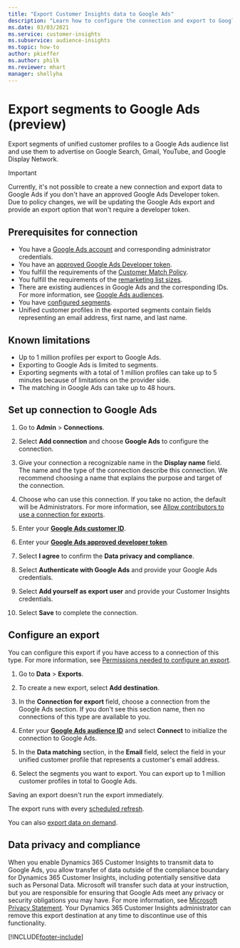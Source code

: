 ```yaml
---
title: "Export Customer Insights data to Google Ads"
description: "Learn how to configure the connection and export to Google Ads."
ms.date: 03/03/2021
ms.service: customer-insights
ms.subservice: audience-insights
ms.topic: how-to
author: pkieffer
ms.author: philk
ms.reviewer: mhart
manager: shellyha
---
```


# Export segments to Google Ads (preview)

Export segments of unified customer profiles to a Google Ads audience list and use them to advertise on Google Search, Gmail, YouTube, and Google Display Network. 

> [!IMPORTANT]
> Currently, it's not possible to create a new connection and export data to Google Ads if you don't have an approved Google Ads Developer token. Due to policy changes, we will be updating the Google Ads export and provide an export option that won't require a developer token. 

## Prerequisites for connection

-	You have a [Google Ads account](https://ads.google.com/) and corresponding administrator credentials.
-	You have an [approved Google Ads Developer token](https://developers.google.com/google-ads/api/docs/first-call/dev-token). 
-	You fulfill the requirements of the [Customer Match Policy](https://support.google.com/adspolicy/answer/6299717).
-	You fulfill the requirements of the [remarketing list sizes](https://support.google.com/google-ads/answer/7558048).
-	There are existing audiences in Google Ads and the corresponding IDs. For more information, see [Google Ads audiences](https://support.google.com/google-ads/answer/7558048?hl=en#:~:text=Audience%20lists%20is%20a%20section,Display%20Network%20through%20remarketing%20campaigns.).
-	You have [configured segments](segments.md).
-	Unified customer profiles in the exported segments contain fields representing an email address, first name, and last name.

## Known limitations

- Up to 1 million profiles per export to Google Ads.
- Exporting to Google Ads is limited to segments.
- Exporting segments with a total of 1 million profiles can take up to 5 minutes because of limitations on the provider side. 
- The matching in Google Ads can take up to 48 hours.

## Set up connection to Google Ads

1. Go to **Admin** > **Connections**.

1. Select **Add connection** and choose **Google Ads** to configure the connection.

1. Give your connection a recognizable name in the **Display name** field. The name and the type of the connection describe this connection. We recommend choosing a name that explains the purpose and target of the connection.

1. Choose who can use this connection. If you take no action, the default will be Administrators. For more information, see [Allow contributors to use a connection for exports](connections.md#allow-contributors-to-use-a-connection-for-exports).

1. Enter your **[Google Ads customer ID](https://support.google.com/google-ads/answer/1704344)**.

1. Enter your **[Google Ads approved developer token](https://developers.google.com/google-ads/api/docs/first-call/dev-token)**.

1. Select **I agree** to confirm the **Data privacy and compliance**.

1. Select **Authenticate with Google Ads** and provide your Google Ads credentials.

1. Select **Add yourself as export user** and provide your Customer Insights credentials.

1. Select **Save** to complete the connection. 

## Configure an export

You can configure this export if you have access to a connection of this type. For more information, see [Permissions needed to configure an export](export-destinations.md#set-up-a-new-export).

1. Go to **Data** > **Exports**.

1. To create a new export, select **Add destination**.

1. In the **Connection for export** field, choose a connection from the Google Ads section. If you don't see this section name, then no connections of this type are available to you.

1. Enter your **[Google Ads audience ID](https://support.google.com/google-ads/answer/7558048?hl=en#:~:text=Audience%20lists%20is%20a%20section,Display%20Network%20through%20remarketing%20campaigns.)** and select **Connect** to initialize the connection to Google Ads.

1. In the **Data matching** section, in the **Email** field, select the field in your unified customer profile that represents a customer's email address.

1. Select the segments you want to export. You can export up to 1 million customer profiles in total to Google Ads.

Saving an export doesn't run the export immediately.

The export runs with every [scheduled refresh](system.md#schedule-tab). 

You can also [export data on demand](export-destinations.md#run-exports-on-demand). 

## Data privacy and compliance

When you enable Dynamics 365 Customer Insights to transmit data to Google Ads, you allow transfer of data outside of the compliance boundary for Dynamics 365 Customer Insights, including potentially sensitive data such as Personal Data. Microsoft will transfer such data at your instruction, but you are responsible for ensuring that Google Ads meet any privacy or security obligations you may have. For more information, see [Microsoft Privacy Statement](https://go.microsoft.com/fwlink/?linkid=396732).
Your Dynamics 365 Customer Insights administrator can remove this export destination at any time to discontinue use of this functionality.


[!INCLUDE[footer-include](../includes/footer-banner.md)]
